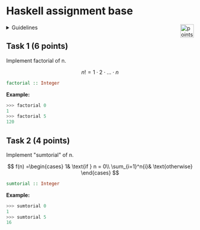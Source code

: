 # Haskell assignment base

<img alt="points bar" align="right" height="36" src="../../blob/badges/.github/badges/points-bar.svg" />

<details>
<summary>Guidelines</summary>

## Guidelines

When solving the homework, strive to create not just code that works, but code that is readable and concise.
Try to write small functions which perform just a single task, and then combine those smaller
pieces to create more complex functions.

Don’t repeat yourself: write one function for each logical task, and reuse functions as necessary.

Don't be afraid to introduce new functions where you see fit.

### Sources

Each task has corresponding source file in [src](src) directory where you should implement the solution.

### Building

All solutions should compile without warnings with following command:

```bash
stack build
```

### Testing

You can and should run automated tests before pushing solution to GitHub via

```bash
stack test --test-arguments "-p TaskX"
```

where `X` in `TaskX` should be number of corresponding Task to be tested.

So to run all test for the first task you should use following command:

```bash
stack test --test-arguments "-p Task1"
```

You can also run tests for all tasks with just

```bash
stack test
```

### Debugging

For debugging you should use GHCi via stack:

```bash
stack ghci
```

You can then load your solution for particular task using `:load TaskX` command.

Here is how to load Task1 in GHCi:

```bash
$ stack ghci
ghci> :load Task1
[1 of 1] Compiling Task1 ( .../src/Task1.hs, interpreted )
Ok, one module loaded.
```

> **Note:** if you updated solution, it can be quickly reloaded in the same GHCi session with `:reload` command
> ```bash
> ghci> :reload
> ```

</details>

## Task 1 (6 points)

Implement factorial of n.

$$
n! = 1 \cdot 2 \cdot ... \cdot n
$$

```haskell
factorial :: Integer
```
**Example:**
```haskell
>>> factorial 0
1
>>> factorial 5
120
```

## Task 2 (4 points)

Implement "sumtorial" of n.

$$
f(n) =\begin{cases}
1& \text{if } n = 0\\
\sum_{i=1}^n{i}& \text{otherwise}
\end{cases}
$$

```haskell
sumtorial :: Integer
```
**Example:**
```haskell
>>> sumtorial 0
1
>>> sumtorial 5
16
```
